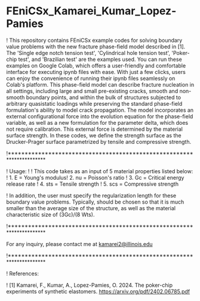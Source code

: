 # FEniCSx_Kamarei_Kumar_Lopez-Pamies
! This repository contains FEniCSx example codes for solving boundary value problems with the new fracture phase-field model described in [1]. The 'Single edge notch tension test', 'Cylindrical hole tension test', 'Poker-chip test', and 'Brazilian test' are the examples used. You can run these examples on Google Colab, which offers a user-friendly and comfortable interface for executing ipynb files with ease. With just a few clicks, users can enjoy the convenience of running their ipynb files seamlessly on Colab's platform. This phase-field model can describe fracture nucleation in all settings, including large and small pre-existing cracks, smooth and non-smooth boundary points, and within the bulk of structures subjected to arbitrary quasistatic loadings while preserving the standard phase-field formulation's ability to model crack propagation. The model incorporates an external configurational force into the evolution equation for the phase-field variable, as well as a new formulation for the parameter delta, which does not require calibration. This external force is determined by the material surface strength. In these codes, we define the strength surface as the Drucker-Prager surface parametrized by tensile and compressive strength. 

!********************************************************************** 

! Usage: ! ! This code takes as an input of 5 material properties listed below: ! 1. E = Young's modulus! 2. nu = Poisson's ratio ! 3. Gc = Critical energy release rate ! 4. sts = Tensile strength ! 5. scs = Compressive strength

! In addition, the user must specify the regularization length for these boundary value problems. Typically, should be chosen so that it is much smaller than the average size of the structure, as well as the material characteristic size of (3Gc)/(8 Wts).


!********************************************************************** 

For any inquiry, please contact me at kamarei2@illinois.edu

!********************************************************************** 

! References:

! [1] Kamarei, F., Kumar, A., Lopez-Pamies, O. 2024. The poker-chip experiments of synthetic elastomers. https://arxiv.org/pdf/2402.06785.pdf
